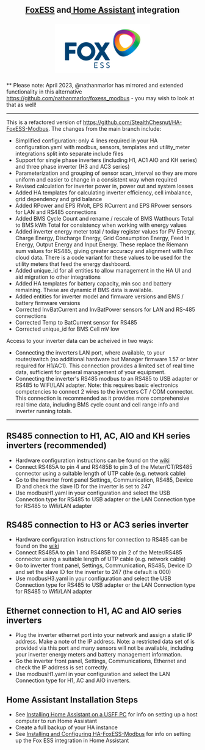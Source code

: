 <h2 align="center">
   <a href="https://www.fox-ess.com">FoxESS</a> and<a href="https://www.home-assistant.io"> Home Assistant</a> integration
   </br></br>
   <img src="https://github.com/home-assistant/brands/raw/master/custom_integrations/foxess/logo.png" >
   </br>
</h2>

** Please note: April 2023, @nathanmarlor has mirrored and extended functionality in this alternative https://github.com/nathanmarlor/foxess_modbus - you may wish to look at that as well!

---

This is a refactored version of https://github.com/StealthChesnut/HA-FoxESS-Modbus. The changes from the main branch include:

* Simplified configuration: only 4 lines required in your HA configuration.yaml with modbus, sensors, templates and utility_meter integrations split into separate include files
* Support for single phase inverters (including H1, AC1 AIO and KH series) and three phase inverter (H3 and AC3 series)
* Parameterization and grouping of sensor scan_interval so they are more uniform and easier to change in a consistent way when required
* Revised calculation for inverter power in, power out and system losses
* Added HA templates for calculating inverter efficiency, cell imbalance, grid dependency and grid balance
* Added RPower and EPS RVolt, EPS RCurrent and EPS RPower sensors for LAN and RS485 connections
* Added BMS Cycle Count and rename / rescale of BMS Watthours Total to BMS kWh Total for consistency when working with energy values
* Added inverter energy meter total / today register values for PV Energy, Charge Energy, Discharge Energy, Grid Consumption Energy, Feed In Energy, Output Energy and Input Energy. These replace the Riemann sum values for RS485, giving greater accuracy and alignment with Fox cloud data. There is a code variant for these values to be used for the utility meters that feed the energy dashboard.
* Added unique_id for all entities to allow management in the HA UI and aid migration to other integrations
* Added HA templates for battery capacity, min soc and battery remaining. These are dynamic if BMS data is available.
* Added entities for inverter model and firmware versions and BMS / battery firmware versions
* Corrected InvBatCurrent and InvBatPower sensors for LAN and RS-485 connections
* Corrected Temp to BatCurrent sensor for RS485
* Corrected unique_id for BMS Cell mV low

Access to your inverter data can be acheived in two ways:

* Connecting the inverters LAN port, where available, to your router/switch (no additional hardware but Manager firmware 1.57 or later required for H1/AC1). This connection provides a limited set of real time data, sufficient for general management of your equipment.
* Connecting the inverter's RS485 modbus to an RS485 to USB adapter or RS485 to WIFI/LAN adapter. Note: this requires basic electronics competencies to connect 2 wires to the inverters CT / COM connector. This connection is recommended as it provides more comprehensive real time data, including BMS cycle count and cell range info and inverter running totals.


---


## RS485 connection to H1, AC, AIO and KH series inverters (recommended)
* Hardware configuration instructions can be found on the [wiki](https://github.com/StealthChesnut/HA-FoxESS-Modbus/wiki/)
* Connect RS485A to pin 4 and RS485B to pin 3 of the Meter/CT/RS485 connector using a suitable length of UTP cable (e.g. network cable)
* Go to the inverter front panel Settings, Communication, RS485, Device ID and check the slave ID for the inverter is set to 247
* Use modbusH1.yaml in your configuration and select the USB Connection type for RS485 to USB adapter or the LAN Connection type for RS485 to Wifi/LAN adapter

## RS485 connection to H3 or AC3 series inverter
* Hardware configuration instructions for connection to RS485 can be found on the [wiki](https://github.com/StealthChesnut/HA-FoxESS-Modbus/wiki/)
* Connect RS485A to pin 1 and RS485B to pin 2 of the Meter/RS485 connector using a suitable length of UTP cable (e.g. network cable)
* Go to inverter front panel, Settings, Communication, RS485, Device ID and set the slave ID for the inverter to 247 (the default is 000)
* Use modbusH3.yaml in your configuration and select the USB Connection type for RS485 to USB adapter or the LAN Connection type for RS485 to Wifi/LAN adapter

## Ethernet connection to H1, AC and AIO series inverters
* Plug the inverter ethernet port into your network and assign a static IP address. Make a note of the IP address. Note: a restricted data set of is provided via this port and many sensors will not be available, including your inverter energy meters and battery management information.
* Go the inverter front panel, Settings, Communications, Ethernet and check the IP address is set correctly. 
* Use modbusH1.yaml in your configuration and select the LAN Connection type for H1, AC and AIO inverters.

## Home Assistant Installation Steps

* See [Installing Home Assistant on a USFF PC](https://github.com/TonyM1958/HA-FoxESS-Modbus/wiki/Installing-Home-Assistant-on-a-USFF-PC) for info on setting up a host computer to run Home Assistant
* Create a full backup of your HA instance
* See [Installing and Configuring HA-FoxESS-Modbus](https://github.com/TonyM1958/HA-FoxESS-Modbus/wiki/Installing-and-Configuring-HA-FoxESS-Modbus) for info on setting up the Fox ESS integration in Home Assistant
